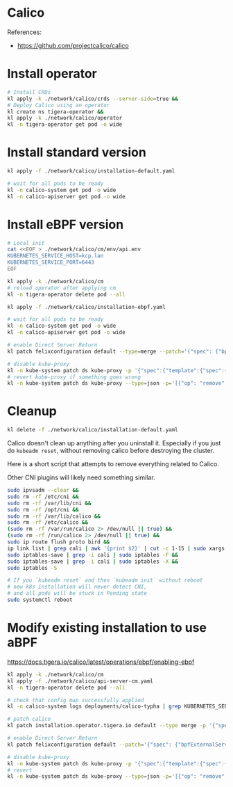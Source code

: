 
# Calico

References:
- https://github.com/projectcalico/calico

# Install operator

```bash
# Install CRDs
kl apply -k ./network/calico/crds --server-side=true &&
# Deploy Calico using an operator
kl create ns tigera-operator &&
kl apply -k ./network/calico/operator
kl -n tigera-operator get pod -o wide
```

# Install standard version

```bash
kl apply -f ./network/calico/installation-default.yaml

# wait for all pods to be ready
kl -n calico-system get pod -o wide
kl -n calico-apiserver get pod -o wide
```

# Install eBPF version

```bash
# Local init
cat <<EOF > ./network/calico/cm/env/api.env
KUBERNETES_SERVICE_HOST=kcp.lan
KUBERNETES_SERVICE_PORT=6443
EOF

kl apply -k ./network/calico/cm
# reload operator after applying cm
kl -n tigera-operator delete pod --all

kl apply -f ./network/calico/installation-ebpf.yaml

# wait for all pods to be ready
kl -n calico-system get pod -o wide
kl -n calico-apiserver get pod -o wide

# enable Direct Server Return
kl patch felixconfiguration default --type=merge --patch='{"spec": {"bpfExternalServiceMode": "DSR"}}'

# disable kube-proxy
kl -n kube-system patch ds kube-proxy -p '{"spec":{"template":{"spec":{"nodeSelector":{"enable-kube-proxy": "true"}}}}}'
# revert kube-proxy if something goes wrong
kl -n kube-system patch ds kube-proxy --type=json -p='[{"op": "remove", "path": "/spec/template/spec/nodeSelector/enable-kube-proxy"}]'
```

# Cleanup

```bash
kl delete -f ./network/calico/installation-default.yaml
```

Calico doesn't clean up anything after you uninstall it.
Especially if you just do `kubeadm reset`,
without removing calico before destroying the cluster.

Here is a short script that attempts to remove everything related to Calico.

Other CNI plugins will likely need something similar.

```bash
sudo ipvsadm --clear &&
sudo rm -rf /etc/cni &&
sudo rm -rf /var/lib/cni &&
sudo rm -rf /opt/cni &&
sudo rm -rf /var/lib/calico &&
sudo rm -rf /etc/calico &&
(sudo rm -rf /var/run/calico 2> /dev/null || true) &&
(sudo rm -rf /run/calico 2> /dev/null || true) &&
sudo ip route flush proto bird &&
ip link list | grep cali | awk '{print $2}' | cut -c 1-15 | sudo xargs -I {} ip link delete {} &&
sudo iptables-save | grep -i cali | sudo iptables -F &&
sudo iptables-save | grep -i cali | sudo iptables -X &&
sudo iptables -S

# If you `kubeadm reset` and then `kubeadm init` without reboot
# new k8s installation will never detect CNI,
# and all pods will be stuck in Pending state
sudo systemctl reboot
```

# Modify existing installation to use aBPF

https://docs.tigera.io/calico/latest/operations/ebpf/enabling-ebpf

```bash
kl apply -k ./network/calico/cm
kl apply -f ./network/calico/api-server-cm.yaml
kl -n tigera-operator delete pod --all

# check that config map successfully applied
kl -n calico-system logs deployments/calico-typha | grep KUBERNETES_SERVICE_HOST

# patch calico
kl patch installation.operator.tigera.io default --type merge -p '{"spec":{"calicoNetwork":{"linuxDataplane":"BPF", "hostPorts":null}}}'

# enable Direct Server Return
kl patch felixconfiguration default --patch='{"spec": {"bpfExternalServiceMode": "DSR"}}'

# disable kube-proxy
kl -n kube-system patch ds kube-proxy -p '{"spec":{"template":{"spec":{"nodeSelector":{"non-calico": "true"}}}}}'
# revert
kl -n kube-system patch ds kube-proxy --type=json -p='[{"op": "remove", "path": "/spec/template/spec/nodeSelector/non-calico"}]'
```
